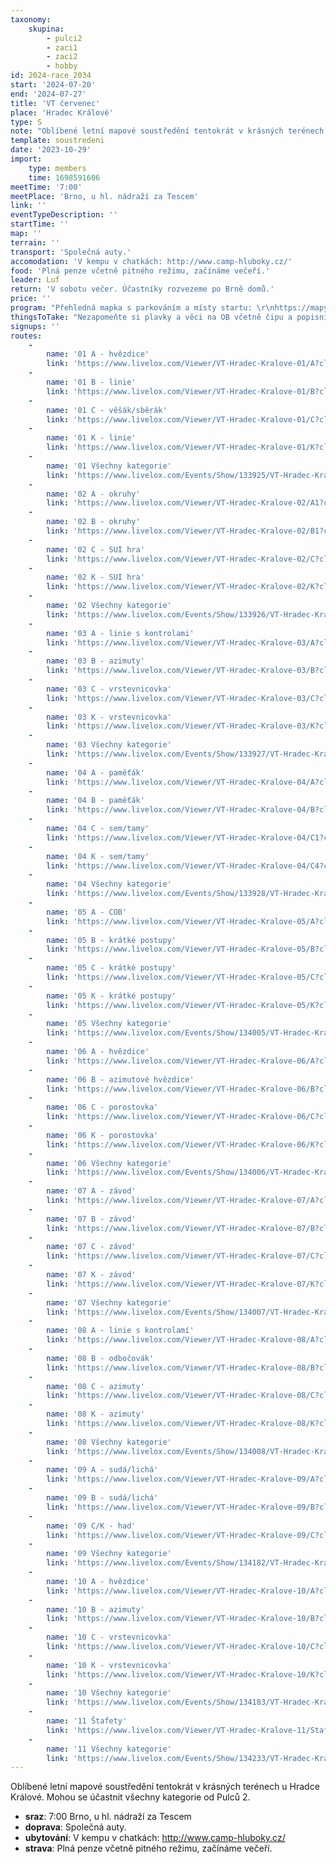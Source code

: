 ```yaml
---
taxonomy:
    skupina:
        - pulci2
        - zaci1
        - zaci2
        - hobby
id: 2024-race_2034
start: '2024-07-20'
end: '2024-07-27'
title: 'VT červenec'
place: 'Hradec Králové'
type: S
note: "Oblíbené letní mapové soustředění tentokrát v krásných terénech u Hradce Králové.\r\nMohou se účastnit všechny kategorie od Pulců 2."
template: soustredeni
date: '2023-10-29'
import:
    type: members
    time: 1698591606
meetTime: '7:00'
meetPlace: 'Brno, u hl. nádraží za Tescem'
link: ''
eventTypeDescription: ''
startTime: ''
map: ''
terrain: ''
transport: 'Společná auty.'
accomodation: 'V kempu v chatkách: http://www.camp-hluboky.cz/'
food: 'Plná penze včetně pitného režimu, začínáme večeří.'
leader: Luf
return: 'V sobotu večer. Účastníky rozvezeme po Brně domů.'
price: ''
program: "Přehledná mapka s parkováním a místy startu: \r\nhttps://mapy.cz/s/felehucoha\r\n\r\n| Den | Trénink A | Trénink B | Trénink C | Trénink K | \r\n|-----|-----|-----|-----|-----|\r\n| 20.7. so dopo | hvězdice | linie | věšák - sběrák | linie |\r\n| 20.7. so odpo | okruhy | okruhy | SUI hra | SUI hra |\r\n| 21.7. ne dopo | linie s kontrolami | azimuty | vrstevnicovka | vrstevnicovka |\r\n| 21.7. ne odpo | paměťák | paměťák | sem/tamy | sem/tamy |\r\n| 22.7. po | | odpočinek | | |\r\n| 22.7. út dopo | COB | krátké postupy | krátké postupy | krátké postupy |\r\n| 23.7. út odpo | hvězdice | azimutové hvězdice | porostovka | porostovka |\r\n| 24.7. st dopo | mCOB | mCOB | mCOB | mCOB | \r\n| 24.7. st odpo | linie | odbočovák | azimuty | azimuty |\r\n| 25.7. čt | | odpočinek | | |\r\n| 26.7. pá dopo | sudá - lichá | sudá - lichá | had | had |\r\n| 26.7. pá odpo | hvězdice | azimuty | vrstevnicovka | vrstevnicovka |\r\n| 27.7. so dopo | štafety | štafety | štafety | štafety |\r\n| 27.7. so odpo | | koupání a návrat domů | | |"
thingsToTake: "Nezapomeňte si plavky a věci na OB včetně čipu a popisníku.\r\nTaké si vemte misku/plastovou krabičku na snídani (müesli s mlékem či jogurtem) a velkou i malou lžičku.\r\nVhodná je i velká PET lahev na vodu, neboť některé dny bude potřeba vydržet se zásobami od rána až do večera.\r\nUvítáme spíše karty, společenské hry či míče před telefony a tablety."
signups: ''
routes:
    -
        name: '01 A - hvězdice'
        link: 'https://www.livelox.com/Viewer/VT-Hradec-Kralove-01/A?classId=808162'
    -
        name: '01 B - linie'
        link: 'https://www.livelox.com/Viewer/VT-Hradec-Kralove-01/B?classId=808170'
    -
        name: '01 C - věšák/sběrák'
        link: 'https://www.livelox.com/Viewer/VT-Hradec-Kralove-01/C?classId=808172'
    -
        name: '01 K - linie'
        link: 'https://www.livelox.com/Viewer/VT-Hradec-Kralove-01/K?classId=808171'
    -
        name: '01 Všechny kategorie'
        link: 'https://www.livelox.com/Events/Show/133925/VT-Hradec-Kralove-01'
    -
        name: '02 A - okruhy'
        link: 'https://www.livelox.com/Viewer/VT-Hradec-Kralove-02/A1?classId=808237'
    -
        name: '02 B - okruhy'
        link: 'https://www.livelox.com/Viewer/VT-Hradec-Kralove-02/B1?classId=808243'
    -
        name: '02 C - SUI hra'
        link: 'https://www.livelox.com/Viewer/VT-Hradec-Kralove-02/C?classId=808249'
    -
        name: '02 K - SUI hra'
        link: 'https://www.livelox.com/Viewer/VT-Hradec-Kralove-02/K?classId=808250'
    -
        name: '02 Všechny kategorie'
        link: 'https://www.livelox.com/Events/Show/133926/VT-Hradec-Kralove-02'
    -
        name: '03 A - linie s kontrolami'
        link: 'https://www.livelox.com/Viewer/VT-Hradec-Kralove-03/A?classId=808251'
    -
        name: '03 B - azimuty'
        link: 'https://www.livelox.com/Viewer/VT-Hradec-Kralove-03/B?classId=808252'
    -
        name: '03 C - vrstevnicovka'
        link: 'https://www.livelox.com/Viewer/VT-Hradec-Kralove-03/C?classId=808253'
    -
        name: '03 K - vrstevnicovka'
        link: 'https://www.livelox.com/Viewer/VT-Hradec-Kralove-03/K?classId=808254'
    -
        name: '03 Všechny kategorie'
        link: 'https://www.livelox.com/Events/Show/133927/VT-Hradec-Kralove-03'
    -
        name: '04 A - paměťák'
        link: 'https://www.livelox.com/Viewer/VT-Hradec-Kralove-04/A?classId=808259'
    -
        name: '04 B - paměťák'
        link: 'https://www.livelox.com/Viewer/VT-Hradec-Kralove-04/B?classId=808260'
    -
        name: '04 C - sem/tamy'
        link: 'https://www.livelox.com/Viewer/VT-Hradec-Kralove-04/C1?classId=808255'
    -
        name: '04 K - sem/tamy'
        link: 'https://www.livelox.com/Viewer/VT-Hradec-Kralove-04/C4?classId=808258'
    -
        name: '04 Všechny kategorie'
        link: 'https://www.livelox.com/Events/Show/133928/VT-Hradec-Kralove-04'
    -
        name: '05 A - COB'
        link: 'https://www.livelox.com/Viewer/VT-Hradec-Kralove-05/A?classId=808951'
    -
        name: '05 B - krátké postupy'
        link: 'https://www.livelox.com/Viewer/VT-Hradec-Kralove-05/B?classId=808952'
    -
        name: '05 C - krátké postupy'
        link: 'https://www.livelox.com/Viewer/VT-Hradec-Kralove-05/C?classId=808953'
    -
        name: '05 K - krátké postupy'
        link: 'https://www.livelox.com/Viewer/VT-Hradec-Kralove-05/K?classId=808954'
    -
        name: '05 Všechny kategorie'
        link: 'https://www.livelox.com/Events/Show/134005/VT-Hradec-Kralove-05'
    -
        name: '06 A - hvězdice'
        link: 'https://www.livelox.com/Viewer/VT-Hradec-Kralove-06/A?classId=808957'
    -
        name: '06 B - azimutové hvězdice'
        link: 'https://www.livelox.com/Viewer/VT-Hradec-Kralove-06/B?classId=808958'
    -
        name: '06 C - porostovka'
        link: 'https://www.livelox.com/Viewer/VT-Hradec-Kralove-06/C?classId=808955'
    -
        name: '06 K - porostovka'
        link: 'https://www.livelox.com/Viewer/VT-Hradec-Kralove-06/K?classId=808956'
    -
        name: '06 Všechny kategorie'
        link: 'https://www.livelox.com/Events/Show/134006/VT-Hradec-Kralove-06'
    -
        name: '07 A - závod'
        link: 'https://www.livelox.com/Viewer/VT-Hradec-Kralove-07/A?classId=809479'
    -
        name: '07 B - závod'
        link: 'https://www.livelox.com/Viewer/VT-Hradec-Kralove-07/B?classId=809480'
    -
        name: '07 C - závod'
        link: 'https://www.livelox.com/Viewer/VT-Hradec-Kralove-07/C?classId=809481'
    -
        name: '07 K - závod'
        link: 'https://www.livelox.com/Viewer/VT-Hradec-Kralove-07/K?classId=809482'
    -
        name: '07 Všechny kategorie'
        link: 'https://www.livelox.com/Events/Show/134007/VT-Hradec-Kralove-07'
    -
        name: '08 A - linie s kontrolamí'
        link: 'https://www.livelox.com/Viewer/VT-Hradec-Kralove-08/A?classId=809483'
    -
        name: '08 B - odbočovák'
        link: 'https://www.livelox.com/Viewer/VT-Hradec-Kralove-08/B?classId=809484'
    -
        name: '08 C - azimuty'
        link: 'https://www.livelox.com/Viewer/VT-Hradec-Kralove-08/C?classId=809485'
    -
        name: '08 K - azimuty'
        link: 'https://www.livelox.com/Viewer/VT-Hradec-Kralove-08/K?classId=809486'
    -
        name: '08 Všechny kategorie'
        link: 'https://www.livelox.com/Events/Show/134008/VT-Hradec-Kralove-08'
    -
        name: '09 A - sudá/lichá'
        link: 'https://www.livelox.com/Viewer/VT-Hradec-Kralove-09/A?classId=809905'
    -
        name: '09 B - sudá/lichá'
        link: 'https://www.livelox.com/Viewer/VT-Hradec-Kralove-09/B?classId=809906'
    -
        name: '09 C/K - had'
        link: 'https://www.livelox.com/Viewer/VT-Hradec-Kralove-09/C?classId=809907'
    -
        name: '09 Všechny kategorie'
        link: 'https://www.livelox.com/Events/Show/134182/VT-Hradec-Kralove-09'
    -
        name: '10 A - hvězdice'
        link: 'https://www.livelox.com/Viewer/VT-Hradec-Kralove-10/A?classId=809911'
    -
        name: '10 B - azimuty'
        link: 'https://www.livelox.com/Viewer/VT-Hradec-Kralove-10/B?classId=809908'
    -
        name: '10 C - vrstevnicovka'
        link: 'https://www.livelox.com/Viewer/VT-Hradec-Kralove-10/C?classId=809909'
    -
        name: '10 K - vrstevnicovka'
        link: 'https://www.livelox.com/Viewer/VT-Hradec-Kralove-10/K?classId=809910'
    -
        name: '10 Všechny kategorie'
        link: 'https://www.livelox.com/Events/Show/134183/VT-Hradec-Kralove-10'
    -
        name: '11 Štafety'
        link: 'https://www.livelox.com/Viewer/VT-Hradec-Kralove-11/Stafety?classId=810264'
    -
        name: '11 Všechny kategorie'
        link: 'https://www.livelox.com/Events/Show/134233/VT-Hradec-Kralove-11'
---
```


Oblíbené letní mapové soustředění tentokrát v krásných terénech u Hradce Králové.
Mohou se účastnit všechny kategorie od Pulců 2.
* **sraz**: 7:00 Brno, u hl. nádraží za Tescem
* **doprava**: Společná auty.
* **ubytování**: V kempu v chatkách: http://www.camp-hluboky.cz/
* **strava**: Plná penze včetně pitného režimu, začínáme večeří.

